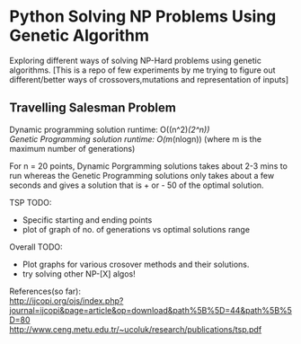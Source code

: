 # Python Solving NP Problems Using Genetic Algorithm

Exploring different ways of solving NP-Hard problems using genetic algorithms.
[This is a repo of few experiments by me trying to figure out different/better ways of crossovers,mutations and representation of inputs]  

## Travelling Salesman Problem  
Dynamic programming solution runtime: O((n^2)*(2^n))  
Genetic Programming solution runtime: O(m*(nlogn)) (where m is the maximum number of generations)   

For n = 20 points, Dynamic Porgramming solutions takes about 2-3 mins to run whereas the Genetic Programming solutions only takes about a few seconds and gives a solution that is + or - 50 of the optimal solution.

TSP TODO:
- Specific starting and ending points
- plot of graph of no. of generations vs optimal solutions range



Overall TODO:
- Plot graphs for various crosover methods and their solutions.
- try solving other NP-[X] algos!

References(so far):  
http://ijcopi.org/ojs/index.php?journal=ijcopi&page=article&op=download&path%5B%5D=44&path%5B%5D=80  
http://www.ceng.metu.edu.tr/~ucoluk/research/publications/tsp.pdf  
